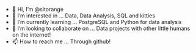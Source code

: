 - 👋 Hi, I’m @sitorange
- 👀 I’m interested in ... Data, Data Analysis, SQL and kitties
- 🌱 I’m currently learning ... PostgreSQL and Python for data analysis
- 💞️ I’m looking to collaborate on ... Data projects with other little humans on the internet!
- 📫 How to reach me ... Through github!
<!---
sitorange/sitorange is a ✨ special ✨ repository because its `README.md` (this file) appears on your GitHub profile.
You can click the Preview link to take a look at your changes.
--->
